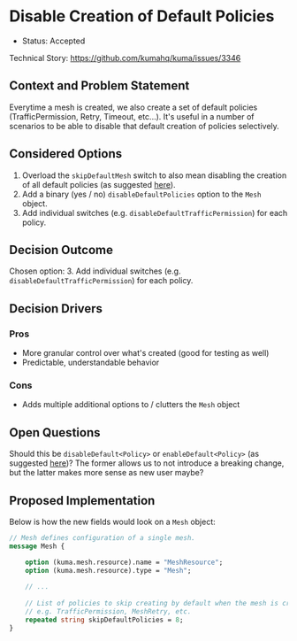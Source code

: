 #  Disable Creation of Default Policies

- Status: Accepted

Technical Story: https://github.com/kumahq/kuma/issues/3346

## Context and Problem Statement

Everytime a mesh is created, we also create a set of default policies (TrafficPermission, Retry, Timeout, etc...). It's useful in a number of scenarios 
to be able to disable that default creation of policies selectively.

## Considered Options

1. Overload the `skipDefaultMesh` switch to also mean disabling the creation of all default policies (as suggested 
[here](https://github.com/kumahq/kuma/issues/3346#issuecomment-1006600634)).
2. Add a binary (yes / no) `disableDefaultPolicies` option to the `Mesh` object.
3. Add individual switches (e.g. `disableDefaultTrafficPermission`) for each policy.

## Decision Outcome

Chosen option: 3. Add individual switches (e.g. `disableDefaultTrafficPermission`) for each policy.

## Decision Drivers

### Pros
- More granular control over what's created (good for testing as well)
- Predictable, understandable behavior

### Cons
- Adds multiple additional options to / clutters the `Mesh` object

## Open Questions

Should this be `disableDefault<Policy>` or `enableDefault<Policy>` (as suggested 
[here](https://github.com/kumahq/kuma/issues/3346#issuecomment-1209360627))? The former allows us to not introduce a 
breaking change, but the latter makes more sense as new user maybe? 

## Proposed Implementation

Below is how the new fields would look on a `Mesh` object:

```protobuf
// Mesh defines configuration of a single mesh.
message Mesh {

    option (kuma.mesh.resource).name = "MeshResource";
    option (kuma.mesh.resource).type = "Mesh";
    
    // ...
    
    // List of policies to skip creating by default when the mesh is created.
    // e.g. TrafficPermission, MeshRetry, etc.
    repeated string skipDefaultPolicies = 8;
}
```